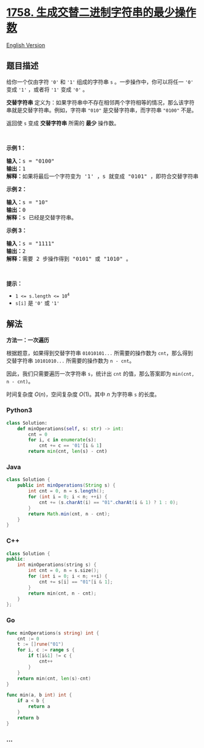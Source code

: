 # [1758. 生成交替二进制字符串的最少操作数](https://leetcode.cn/problems/minimum-changes-to-make-alternating-binary-string)

[English Version](/solution/1700-1799/1758.Minimum%20Changes%20To%20Make%20Alternating%20Binary%20String/README_EN.md)

## 题目描述

<!-- 这里写题目描述 -->

<p>给你一个仅由字符 <code>'0'</code> 和 <code>'1'</code> 组成的字符串 <code>s</code> 。一步操作中，你可以将任一 <code>'0'</code> 变成 <code>'1'</code> ，或者将 <code>'1'</code> 变成 <code>'0'</code> 。</p>

<p><strong>交替字符串</strong> 定义为：如果字符串中不存在相邻两个字符相等的情况，那么该字符串就是交替字符串。例如，字符串 <code>"010"</code> 是交替字符串，而字符串 <code>"0100"</code> 不是。</p>

<p>返回使 <code>s</code> 变成 <strong>交替字符串</strong> 所需的 <strong>最少</strong> 操作数。</p>

<p> </p>

<p><strong>示例 1：</strong></p>

<pre><strong>输入：</strong>s = "0100"
<strong>输出：</strong>1
<strong>解释：</strong>如果将最后一个字符变为 '1' ，s 就变成 "0101" ，即符合交替字符串定义。
</pre>

<p><strong>示例 2：</strong></p>

<pre><strong>输入：</strong>s = "10"
<strong>输出：</strong>0
<strong>解释：</strong>s 已经是交替字符串。
</pre>

<p><strong>示例 3：</strong></p>

<pre><strong>输入：</strong>s = "1111"
<strong>输出：</strong>2
<strong>解释：</strong>需要 2 步操作得到 "0101" 或 "1010" 。
</pre>

<p> </p>

<p><strong>提示：</strong></p>

<ul>
	<li><code>1 &lt;= s.length &lt;= 10<sup>4</sup></code></li>
	<li><code>s[i]</code> 是 <code>'0'</code> 或 <code>'1'</code></li>
</ul>

## 解法

<!-- 这里可写通用的实现逻辑 -->

**方法一：一次遍历**

根据题意，如果得到交替字符串 `01010101...` 所需要的操作数为 `cnt`，那么得到交替字符串 `10101010...` 所需要的操作数为 `n - cnt`。

因此，我们只需要遍历一次字符串 `s`，统计出 `cnt` 的值，那么答案即为 `min(cnt, n - cnt)`。

时间复杂度 $O(n)$，空间复杂度 $O(1)$。其中 $n$ 为字符串 `s` 的长度。

<!-- tabs:start -->

### **Python3**

<!-- 这里可写当前语言的特殊实现逻辑 -->

```python
class Solution:
    def minOperations(self, s: str) -> int:
        cnt = 0
        for i, c in enumerate(s):
            cnt += c == '01'[i & 1]
        return min(cnt, len(s) - cnt)
```

### **Java**

<!-- 这里可写当前语言的特殊实现逻辑 -->

```java
class Solution {
    public int minOperations(String s) {
        int cnt = 0, n = s.length();
        for (int i = 0; i < n; ++i) {
            cnt += (s.charAt(i) == "01".charAt(i & 1) ? 1 : 0);
        }
        return Math.min(cnt, n - cnt);
    }
}
```

### **C++**

```cpp
class Solution {
public:
    int minOperations(string s) {
        int cnt = 0, n = s.size();
        for (int i = 0; i < n; ++i) {
            cnt += s[i] == "01"[i & 1];
        }
        return min(cnt, n - cnt);
    }
};
```

### **Go**

```go
func minOperations(s string) int {
	cnt := 0
	t := []rune("01")
	for i, c := range s {
		if t[i&1] != c {
			cnt++
		}
	}
	return min(cnt, len(s)-cnt)
}

func min(a, b int) int {
	if a < b {
		return a
	}
	return b
}
```

### **...**

```

```

<!-- tabs:end -->
